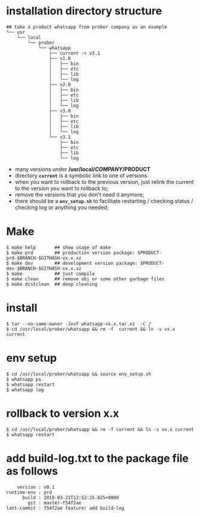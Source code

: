 # installation directory structure
```shell
## take a product whatsapp from prober company as an example
└── usr
    └── local
        └── prober
            └── whatsapp
                ├── current -> v3.1
                ├── v1.0
                │   ├── bin
                │   ├── etc
                │   ├── lib
                │   └── log
                ├── v2.0
                │   ├── bin
                │   ├── etc
                │   ├── lib
                │   └── log
                ├── v3.0
                │   ├── bin
                │   ├── etc
                │   ├── lib
                │   └── log
                └── v3.1
                    ├── bin
                    ├── etc
                    ├── lib
                    └── log
```
- many versions under **/usr/local/$COMPANY/$PRODUCT**
- directory **`current`** is a symbolic link to one of versions
- when you want to rollback to the previous version, just relink the current to the version you want to rollback to;
- remove the versions that you don't need it anymore;
- there should be a **`env_setup.sh`** to facilitate restarting / checking status / checking log or anything you needed;

# Make
```shell
$ make help       ## show usage of make
$ make prd        ## production version package: $PRODUCT-prd-$BRANCH-$GITHASH-vx.x.xz
$ make dev        ## development version package: $PRODUCT-dev-$BRANCH-$GITHASH-vx.x.xz
$ make            ## just compile
$ make clean      ## remove obj or some other garbage files
$ make distclean  ## deep cleaning
```

# install
```shell
$ tar --no-same-owner -Jxvf whatsapp-vx.x.tar.xz  -C /
$ cd /usr/local/prober/whatsapp && rm -f  current && ln -s vx.x current
```

# env setup
```shell
$ cd /usr/local/prober/whatsapp && source env_setup.sh
$ whatsapp ps
$ whatsapp restart
$ whatsapp log
```

# rollback to version x.x
```shell
$ cd /usr/local/prober/whatsapp && rm -f current && ln -s vx.x current
$ whatsapp restart
```

# add build-log.txt to the package file as follows
```shell
    version : v0.1
runtime-env : prd
      build : 2018-03-21T12:52:15.825+0000
        git : master-f54f2ae
last-commit : f54f2ae feature: add build-log
```
